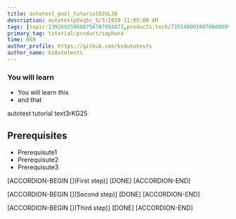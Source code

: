 ```yaml
---
title: autotest_pool_tutorialOJUL38
description: autotestp0oq5c_5/3/2019 11:05:00 AM
tags: [topic:139269250608756787992873,products:tech/73554900100700000996,tutorial:experience/advanced]
primary_tag: tutorial:product/sapHana
time: 669
author_profile: https://github.com/ksAutotests
author_name: ksAutotests
---
```

### You will learn
- You will learn this
- and that

autotest tutorial text3rKG25

## Prerequisites
- Prerequisute1
- Prerequisute2
- Prerequisute3

[ACCORDION-BEGIN [](First step)]
[DONE]
[ACCORDION-END]

[ACCORDION-BEGIN [](Second step)]
[DONE]
[ACCORDION-END]

[ACCORDION-BEGIN [](Third step)]
[DONE]
[ACCORDION-END]

